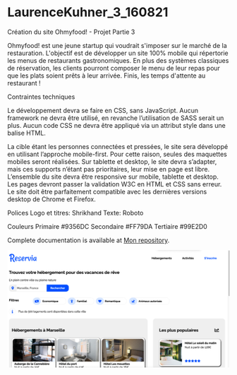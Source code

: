# LaurenceKuhner_3_160821
Création du site Ohmyfood! - Projet Partie 3

Ohmyfood! est une jeune startup qui voudrait s'imposer sur le marché de la restauration. L'objectif est de développer un site 100% mobile qui répertorie les menus de restaurants gastronomiques. En plus des systèmes classiques de réservation, les clients pourront composer le menu de leur repas pour que les plats soient prêts à leur arrivée. Finis, les temps d'attente au restaurant !

Contraintes techniques

Le développement devra se faire en CSS, sans JavaScript.
Aucun framework ne devra être utilisé, en revanche l’utilisation de SASS serait un plus.
Aucun code CSS ne devra être appliqué via un attribut style dans une balise HTML.

La cible étant les personnes connectées et pressées, le site sera développé en utilisant l’approche  mobile-first. Pour cette raison, seules des maquettes mobiles seront réalisées.
Sur tablette et desktop, le site devra s’adapter, mais ces supports n’étant pas prioritaires, leur mise en page est libre.
L’ensemble du site devra être responsive sur mobile, tablette et desktop.
Les pages devront passer la validation W3C en HTML et CSS sans erreur.
Le site doit être parfaitement compatible avec les dernières versions desktop de Chrome et Firefox.

Polices
Logo et titres: Shrikhand
Texte: Roboto

Couleurs 
Primaire #9356DC 
Secondaire #FF79DA 
Tertiaire #99E2D0

Complete documentation is available at [Mon repository](https://github.com/LaurenceKR/LaurenceKuhner_3_160821).

![Image](https://github.com/hello-challenger/markdown/blob/main/image_web/Laurence_P2_reservia.png)


